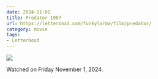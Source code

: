 ```yaml
---
date: 2024-11-01
title: Predator 1987
url: https://letterboxd.com/funkylarma/film/predator/
category: movie
tags:
- Letterboxd
---
```


![](https://a.ltrbxd.com/resized/film-poster/5/1/9/4/4/51944-predator-0-600-0-900-crop.jpg?v=48eadd2372)

Watched on Friday November 1, 2024.
